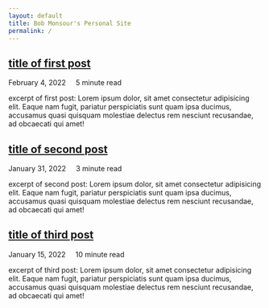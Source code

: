 ```yaml
---
layout: default
title: Bob Monsour's Personal Site
permalink: /
---
```


<div class="container">

  <div class="post">
    <h2 class="post__title"><a href="#">title of first post</a></h2>
    <p class="post__date">February 4, 2022 &nbsp;&nbsp;&nbsp; 5 minute read</p>
    <p class="post__excerpt">excerpt of first post: Lorem ipsum dolor, sit amet consectetur adipisicing elit. Eaque nam fugit, pariatur perspiciatis sunt quam ipsa ducimus, accusamus quasi quisquam molestiae delectus rem nesciunt recusandae, ad obcaecati qui amet!</p>
  </div>

  <div class="post">
    <h2 class="post__title"><a href="#">title of second post</a></h2>
    <p class="post__date">January 31, 2022 &nbsp;&nbsp;&nbsp; 3 minute read</p>
    <p class="post__excerpt">excerpt of second post: Lorem ipsum dolor, sit amet consectetur adipisicing elit. Eaque nam fugit, pariatur perspiciatis sunt quam ipsa ducimus, accusamus quasi quisquam molestiae delectus rem nesciunt recusandae, ad obcaecati qui amet!</p>
  </div>

  <div class="post">
    <h2 class="post__title"><a href="#">title of third post</a></h2>
    <p class="post__date">January 15, 2022 &nbsp;&nbsp;&nbsp; 10 minute read</p>
    <p class="post__excerpt">excerpt of third post: Lorem ipsum dolor, sit amet consectetur adipisicing elit. Eaque nam fugit, pariatur perspiciatis sunt quam ipsa ducimus, accusamus quasi quisquam molestiae delectus rem nesciunt recusandae, ad obcaecati qui amet!</p>
  </div>

</div>
